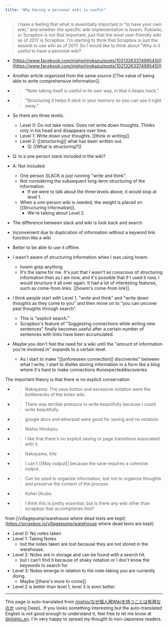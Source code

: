 ```yaml
---
title: "Why having a personal wiki is useful"
---
```


> I have a feeling that what is essentially important is "to have your own wiki," and whether the specific wiki implementation is howm, Pukiwiki, or Scrapbox is not that important, just that the most user-friendly wiki as of 2017 is Scrapbox. I'm starting to think that Scrapbox is just the easiest to use wiki as of 2017. So I would like to think about "Why is it useful to have a personal wiki?
- [https://www.facebook.com/nishiohirokazu/posts/10213263374995450](https://www.facebook.com/nishiohirokazu/posts/10213263374995450)
- Another article organized from the same source [[The value of being able to write comprehensive information]].

- > "Note-taking itself is useful in its own way, in that it keeps track."
- > "Structuring it helps it stick in your memory so you can use it right away."
- So there are three levels.
    - Level 0: Do not take notes. Does not write down thoughts. Thinks only in his head and disappears over time.
    - Level 1: Write down your thoughts. [[think in writing]].
    - Level 2: [[structuring]] what has been written out.
        - Q:  [[What is structuring?]]


- Q: Is a one person slack included in the wiki?
- A: Not included.
    - One person SLACK is just running "write and think".
    - Not considering the subsequent long-term structuring of the information.
        - If we were to talk about the three levels above, it would stop at level 1.
    - When a one-person wiki is needed, the weight is placed on [[Structuring Information]].
        - We're talking about Level 2.

- The difference between slack and wiki is look back and search

- Inconvenient due to duplication of information without a keyword link function like a wiki
- Better to be able to use it offline.
- I wasn't aware of structuring information when I was using howm.
    - howm grep anything
    - It's the same for me. It's just that I wasn't as conscious of structuring information then as I am now, and it's possible that if I used it now, I would structure it all over again. It had a lot of interesting features, such as come-from links. [[howm's come-from link]].
- I think people start with Level 1, "write and think" and "write down thoughts as they come to you" and then move on to "you can uncover past thoughts through search".
    - This is "explicit search."
    - Scrapbox's feature of "Suggesting connections while writing new sentences" finally becomes useful after a certain number of sentences with links have been accumulated.
- Maybe you don't feel the need for a wiki until the "amount of information you're involved in" expands to a certain level.
    - As I start to make "[[unforeseen connection]] discoveries" between what I write, I start to dislike storing information in a form like a blog where it's hard to make connections #unexpecteddiscoveries

The important theory is that there is no explicit conservation
- > Nakayama: The save button and excessive notation were the bottlenecks of the koten wiki.
- >  There was terrible pressure to write beautifully because I could write beautifully.
- >  google docs and etherpad were good for saving and no notation.
- >  Nishio Hirokazu
- >  I like that there's no explicit saving or page transitions associated with it.
- >  Nakayama, kite
- >  I can't [[May output]] because the save requires a cohesive output.
- >  Can be used to organize information, but not to organize thoughts and preserve the context of the process.
- >  Kohei Okubo
- >  I think this is pretty essential, but is there any wiki other than scrapbox that accomplishes this?


from [/villagepump/warehouse where dead texts are kept](https://scrapbox.io/villagepump/warehouse where dead texts are kept).
- Level 0: No notes taken
- Level 1: Taking Notes
    - but the notes taken are lost because they are not stored in the warehouse.
- Level 2: Notes are in storage and can be found with a search hit.
    - but I can't find it because of shaky notation or I don't know the keywords to search for.
- Level 3: Notes emerge in relation to the note-taking you are currently doing.
    - Maybe [[there's more to come]].
- Level 2 is better than level 1, level 3 is even better.

---
This page is auto-translated from [/nishio/なぜ個人用Wikiを持つことは有用なのか](https://scrapbox.io/nishio/なぜ個人用Wikiを持つことは有用なのか) using DeepL. If you looks something interesting but the auto-translated English is not good enough to understand it, feel free to let me know at [@nishio_en](https://twitter.com/nishio_en). I'm very happy to spread my thought to non-Japanese readers.